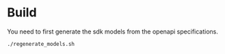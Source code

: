 Build
=====

You need to first generate the sdk models from the openapi specifications.

```
./regenerate_models.sh
```